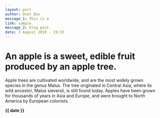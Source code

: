 ```yaml
---
layout: post
author: Onat Bas
message_1: This is a 
link: sample
message_2: blog post.
date: 3 August 2019 - 19:33
---
```


# An apple is a sweet, edible fruit produced by an apple tree.

Apple trees are cultivated worldwide, and are the most widely grown species in
the genus Malus. The tree originated in Central Asia, where its wild ancestor,
Malus sieversii, is still found today. Apples have been grown for thousands of
years in Asia and Europe, and were brought to North America by European
colonists.

**{{ date }}**